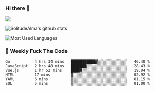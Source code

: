 ### Hi there 👋

<p>
  <a href="https://count.getloli.com/"><img src="https://count.getloli.com/get/@:solitudealma"></a>
</p>

![SolitudeAlma's github stats](https://github-readme-stats.vercel.app/api?username=solitudealma&show_icons=true&theme=radical)

![Most Used Languages](https://github-readme-stats.vercel.app/api/top-langs/?username=solitudealma&layout=compact&hide_border=true&theme=dark)
<!-- ![visitors](https://visitor-badge.glitch.me/badge?page_id=solitudealma.solitudealma.id) -->


### :dart: Weekly Fuck The Code

<!--START_SECTION:waka-->

```text
Go           4 hrs 34 mins   ███████████▓░░░░░░░░░░░░░   46.40 %
JavaScript   2 hrs 48 mins   ███████░░░░░░░░░░░░░░░░░░   28.43 %
Vue.js       1 hr 52 mins    ████▓░░░░░░░░░░░░░░░░░░░░   19.04 %
HTML         17 mins         ▓░░░░░░░░░░░░░░░░░░░░░░░░   02.92 %
YAML         6 mins          ▒░░░░░░░░░░░░░░░░░░░░░░░░   01.15 %
SQL          5 mins          ▒░░░░░░░░░░░░░░░░░░░░░░░░   01.00 %
```

<!--END_SECTION:waka-->
